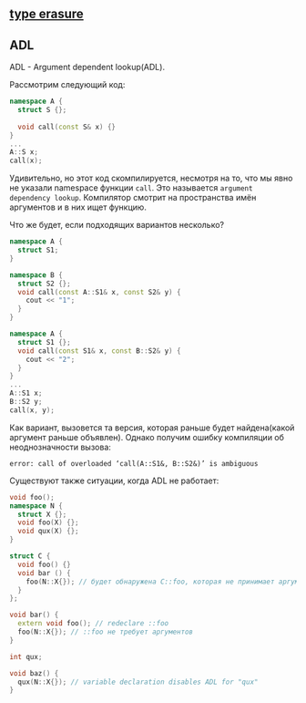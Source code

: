 ## [type erasure](https://en.wikibooks.org/wiki/More_C%2B%2B_Idioms/Type_Erasure)

## ADL

ADL - Argument dependent lookup(ADL).

Рассмотрим следующий код:
```cpp
namespace A {
  struct S {};
  
  void call(const S& x) {}
}
...
A::S x;
call(x);
```
Удивительно, но этот код скомпилируется, несмотря на то, что мы явно не указали
namespace функции ```call```.
Это называется ```argument dependency lookup```.
Компилятор смотрит на пространства имён аргументов и в них ищет функцию.

Что же будет, если подходящих вариантов несколько?
```cpp
namespace A {
  struct S1;
}

namespace B {
  struct S2 {};
  void call(const A::S1& x, const S2& y) {
    cout << "1";
  }
}

namespace A {
  struct S1 {};
  void call(const S1& x, const B::S2& y) {
    cout << "2";
  }
}
...
A::S1 x;
B::S2 y;
call(x, y);
```
Как вариант, вызовется та версия, которая раньше будет найдена(какой аргумент раньше объявлен).
Однако получим ошибку компиляции об неоднозначности вызова:
```
error: call of overloaded ‘call(A::S1&, B::S2&)’ is ambiguous
```
Существуют также ситуации, когда ADL не работает:
```cpp
void foo();
namespace N {
  struct X {};
  void foo(X) {};
  void qux(X) {};
}

struct C {
  void foo() {}
  void bar () {
    foo(N::X{}); // будет обнаружена C::foo, которая не принимает аргументы
  }
};

void bar() {
  extern void foo(); // redeclare ::foo
  foo(N::X{}); // ::foo не требует аргументов
}

int qux;

void baz() {
  qux(N::X{}); // variable declaration disables ADL for "qux"
}
```
